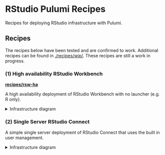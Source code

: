 # RStudio Pulumi Recipes

Recipes for deploying RStudio infrastructure with Pulumi.

## Recipes

The recipes below have been tested and are confirmed to work. Additional recipes can be found in [./recipes/wip/](./recipes/wip/). These recipes are still a work in progress.

### (1) High availability RStudio Workbench

**[recipes/rsw-ha](recipes/rsw-ha)**

A high availability deployment of RStudio Workbench with no launcher (e.g. R only).

<details><summary>Infrastructure diagram</summary>![](recipes/rsw-ha/infra.drawio.png)</details>

### (2) Single Server RStudio Connect

A simple single server deployment of RStudio Connect that uses the built in user management.

<details><summary>Infrastructure diagram</summary>![](recipes/rsc-single-server/infra.drawio.png)</details>
